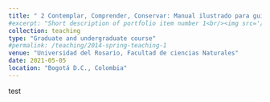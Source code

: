 ```yaml
---
title: " 2 Contemplar, Comprender, Conservar: Manual ilustrado para guías de turismo de naturaleza en Colombia"
#excerpt: "Short description of portfolio item number 1<br/><img src='/images/500x300.png'>"
collection: teaching
type: "Graduate and undergraduate course"
#permalink: /teaching/2014-spring-teaching-1
venue: "Universidad del Rosario, Facultad de ciencias Naturales"
date: 2021-05-05
location: "Bogotá D.C., Colombia"
---
```

test
